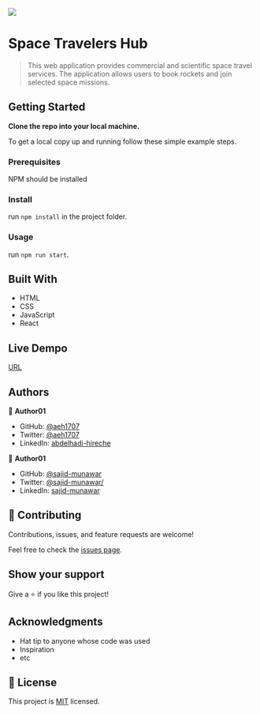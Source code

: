 ![](https://img.shields.io/badge/Microverse-blueviolet)

# Space Travelers Hub

> This web application provides commercial and scientific space travel services. The application allows users to book rockets and join selected space missions.

## Getting Started

**Clone the repo into your local machine.**

To get a local copy up and running follow these simple example steps.

### Prerequisites
NPM should be installed

### Install
run `npm install` in the project folder.

### Usage
run `npm run start`.


## Built With

- HTML
- CSS
- JavaScript
- React

## Live Dempo

[URL](https://62ebc3057145de0edca6b1e0--adorable-pothos-f51154.netlify.app/)

## Authors

👤 **Author01**

- GitHub: [@aeh1707](https://github.com/githubhandle)
- Twitter: [@aeh1707](https://twitter.com/twitterhandle)
- LinkedIn: [abdelhadi-hireche](https://linkedin.com/in/linkedinhandle)

👤 **Author01**

- GitHub: [@sajid-munawar](https://github.com/githubhandle)
- Twitter: [@sajid-munawar/](https://twitter.com/twitterhandle)
- LinkedIn: [sajid-munawar](https://linkedin.com/in/linkedinhandle)

## 🤝 Contributing

Contributions, issues, and feature requests are welcome!

Feel free to check the [issues page](../../issues/).

## Show your support

Give a ⭐️ if you like this project!

## Acknowledgments

- Hat tip to anyone whose code was used
- Inspiration
- etc

## 📝 License

This project is [MIT](./MIT.md) licensed.
